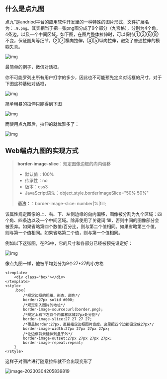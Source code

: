 ## 什么是点九图

点九”是andriod平台的应用软件开发里的一种特殊的图片形式，文件扩展名为：`.9.png`。其实相当于把一张png图分成了9个部分（九宫格），分别为4个角，4条边，以及一个中间区域。如下图，在图片整体拉伸时，可以保持①③⑥⑧不变，保证圆角等细节，②⑦横向拉伸，④⑤纵向拉伸，避免了普通拉伸的模糊失真。

![img](https://gitee.com/letefly/NoteImages/raw/master/img/2023/03/v2-517187a521d718a41102e74c086c1aa0_720w.webp)

最简单的例子，微信对话框。

你不可能罗列出所有用户打字的多少，因此也不可能预先定义对话框的尺寸，对于下图这种基础对话框，

![img](https://gitee.com/letefly/NoteImages/raw/master/img/2023/03/v2-c8e87202eda351043b50b1ac4215160e_720w.webp)

简单粗暴的拉伸只能得到下图

![img](https://gitee.com/letefly/NoteImages/raw/master/img/2023/03/v2-53d0892e6f0ff759281cfef6e88eee3c_720w.webp)

而使用点九图后，拉伸的就优雅多了：

![img](https://gitee.com/letefly/NoteImages/raw/master/img/2023/03/v2-a8e99a638da1a43ea2051a26d67714b0_720w.webp)

## Web端点九图的实现方式

> **border-image-slice**：规定图像边框的向内偏移
>
> - 默认值：100%
> - 传承性：no
> - 版本：css3
> - JavaScript语法：object.style.borderImageSlice="50% 50%"
>
> **语法：**：border-image-slice: number|%|fill;

该属性规定图像的上、右、下、左侧边缘的向内偏移，图像被分割为九个区域：四个角、四条边以及一个中间区域。除非使用了关键词 fill，否则中间的图像部分会被丢弃。如果省略第四个数值/百分比，则与第二个值相同。如果省略第三个值，则与第一个值相同。如果省略第二个值，则与第一个值相同。

例如以下这张图，在PS中，它的尺寸和各部分已经被预先设定好：

![img](https://gitee.com/letefly/NoteImages/raw/master/img/2023/03/v2-4688dbc167dcb333e3a32c5f161f6ab6_720w.webp)

像点九图一样，他被平均划分为9个27*27的小方格

```vue
<template>
	<div class="box"></div>
</template>
<style>
    .box{
        /*规定边框的粗细、形态、颜色*/
        border:27px solid #000;
        /*规定引入图片的地址*/
        border-image-source:url(border.png);
        /*规定上右下左四个内偏移区域27px处分割*/
        border-image-slice:27 27 27 27;
        /*覆盖border:27px，直接指定边框图片宽度。这里把四个边都设定成27px*/
        border-image-width:27px 27px 27px 27px;
        /*让边框背景延伸到盒子外*/
        border-image-outset:27px 27px 27px 27px;
        border-image-repeat:repeat;
    }
</style>
```

这样子对图片进行随意拉伸就不会出现变形了

![image-20230304205839819](https://gitee.com/letefly/NoteImages/raw/master/img/2023/03/image-20230304205839819.png)